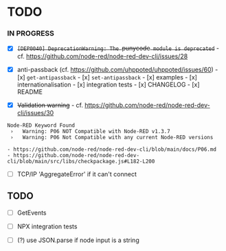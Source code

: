 # TODO

### IN PROGRESS

- [x] ~~`[DEP0040] DeprecationWarning: The `punycode` module is deprecated`~~
      - cf. https://github.com/node-red/node-red-dev-cli/issues/28

- [x] anti-passback (cf. https://github.com/uhppoted/uhppoted/issues/60)
      - [x] `get-antipassback`
      - [x] `set-antipassback`
      - [x] examples
      - [x] internationalisation
      - [x] integration tests
      - [x] CHANGELOG
      - [x] README

- [x] ~~Validation warning~~
      - cf. https://github.com/node-red/node-red-dev-cli/issues/30
```
Node-RED Keyword Found
 ›   Warning: P06 NOT Compatible with Node-RED v1.3.7
 ›   Warning: P06 Not Compatible with any current Node-RED versions
```
    - https://github.com/node-red/node-red-dev-cli/blob/main/docs/P06.md
    - https://github.com/node-red/node-red-dev-cli/blob/main/src/libs/checkpackage.js#L182-L200


- [ ] TCP/IP 'AggregateError' if it can't connect

## TODO

- [ ] GetEvents
- [ ] NPX integration tests
- [ ] (?) use JSON.parse if node input is a string

